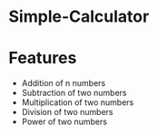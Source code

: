 # Simple-Calculator


# Features

* Addition of n numbers
* Subtraction of two numbers
* Multiplication of two numbers
* Division of two numbers
* Power of two numbers
